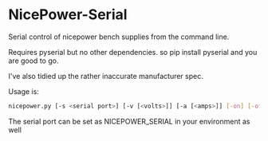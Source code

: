 # NicePower-Serial

Serial control of nicepower bench supplies from the command line.

Requires pyserial but no other dependencies.  so pip install pyserial and you are good to go.

I've also tidied up the rather inaccurate manufacturer spec.

Usage is:

```sh
nicepower.py [-s <serial port>] [-v [<volts>]] [-a [<amps>]] [-on] [-off] [-w]>
```

The serial port can be set as NICEPOWER_SERIAL in your environment as well
